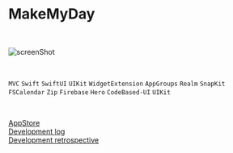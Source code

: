 # MakeMyDay  


<br/>

![screenShot](https://velog.velcdn.com/images/yyyng/post/2858642d-a0d3-4b26-a27c-29a13ff3899c/image.jpg)

<br/>

`MVC` `Swift` `SwiftUI` `UIKit` `WidgetExtension` `AppGroups` `Realm` `SnapKit` `FSCalendar` `Zip` `Firebase` `Hero` `CodeBased-UI` `UIKit`

<br/>

[AppStore](https://apple.co/3CFIPgM)  
[Development log](https://velog.io/@yyyng/SeSACProject1)  
[Development retrospective](https://yyyng.tistory.com/12) 

